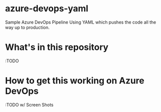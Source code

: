 # azure-devops-yaml
Sample Azure DevOps Pipeline Using YAML which pushes the code all the way up to production. 

# What's in this repository
:TODO

# How to get this working on Azure DevOps
:TODO w/ Screen Shots
